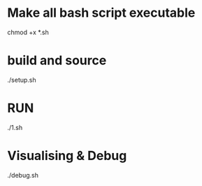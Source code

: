 # Make all bash script executable
chmod +x *.sh

# build and source
./setup.sh

# RUN
./1.sh

# Visualising & Debug
./debug.sh

